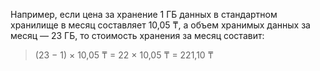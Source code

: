 Например, если цена за хранение 1&nbsp;ГБ данных в стандартном хранилище в месяц составляет 10,05&nbsp;₸, а объем хранимых данных за месяц — 23&nbsp;ГБ, то стоимость хранения за месяц составит:

> (23 − 1) × 10,05&nbsp;₸ = 22 × 10,05&nbsp;₸ = 221,10&nbsp;₸